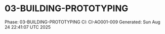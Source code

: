 # 03-BUILDING-PROTOTYPING
Phase: 03-BUILDING-PROTOTYPING
CI: CI-AO001-009
Generated: Sun Aug 24 22:41:07 UTC 2025
